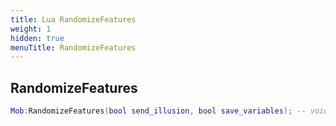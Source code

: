 ```yaml
---
title: Lua RandomizeFeatures
weight: 1
hidden: true
menuTitle: RandomizeFeatures
---
```

## RandomizeFeatures
```lua
Mob:RandomizeFeatures(bool send_illusion, bool save_variables); -- void
```